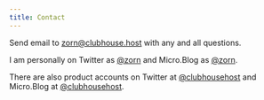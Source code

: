 ```yaml
---
title: Contact
---
```


Send email to <zorn@clubhouse.host> with any and all questions.

I am personally on Twitter as [@zorn](https://twitter.com/zorn) and Micro.Blog as [@zorn](https://micro.blog/zorn).

There are also product accounts on Twitter at [@clubhousehost](https://twitter.com/clubhousehost) and Micro.Blog at [@clubhousehost](https://micro.blog/clubhousehost).
